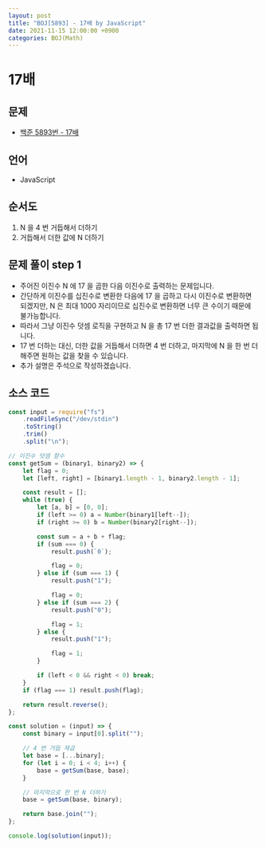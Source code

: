 ```yaml
---
layout: post
title: "BOJ[5893] - 17배 by JavaScript"
date: 2021-11-15 12:00:00 +0900
categories: BOJ(Math)
---
```


# 17배

## 문제

- [백준 5893번 - 17배](https://www.acmicpc.net/problem/5893)

## 언어

- JavaScript

## 순서도

1. N 을 4 번 거듭해서 더하기
2. 거듭해서 더한 값에 N 더하기

## 문제 풀이 step 1

- 주어진 이진수 N 에 17 을 곱한 다음 이진수로 출력하는 문제입니다.
- 간단하게 이진수를 십진수로 변환한 다음에 17 을 곱하고 다시 이진수로 변환하면 되겠지만, N 은 최대 1000 자리이므로 십진수로 변환하면 너무 큰 수이기 때문에 불가능합니다.
- 따라서 그냥 이진수 덧셈 로직을 구현하고 N 을 총 17 번 더한 결과값을 출력하면 됩니다.
- 17 번 더하는 대신, 더한 값을 거듭해서 더하면 4 번 더하고, 마지막에 N 을 한 번 더해주면 원하는 값을 찾을 수 있습니다.
- 추가 설명은 주석으로 작성하겠습니다.

## 소스 코드

```javascript
const input = require("fs")
	.readFileSync("/dev/stdin")
	.toString()
	.trim()
	.split("\n");

// 이진수 덧셈 함수
const getSum = (binary1, binary2) => {
	let flag = 0;
	let [left, right] = [binary1.length - 1, binary2.length - 1];

	const result = [];
	while (true) {
		let [a, b] = [0, 0];
		if (left >= 0) a = Number(binary1[left--]);
		if (right >= 0) b = Number(binary2[right--]);

		const sum = a + b + flag;
		if (sum === 0) {
			result.push(`0`);

			flag = 0;
		} else if (sum === 1) {
			result.push("1");

			flag = 0;
		} else if (sum === 2) {
			result.push("0");

			flag = 1;
		} else {
			result.push("1");

			flag = 1;
		}

		if (left < 0 && right < 0) break;
	}
	if (flag === 1) result.push(flag);

	return result.reverse();
};

const solution = (input) => {
	const binary = input[0].split("");

	// 4 번 거듭 제곱
	let base = [...binary];
	for (let i = 0; i < 4; i++) {
		base = getSum(base, base);
	}

	// 마지막으로 한 번 N 더하기
	base = getSum(base, binary);

	return base.join("");
};

console.log(solution(input));
```
